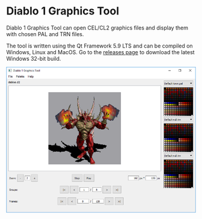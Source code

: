 # Diablo 1 Graphics Tool

Diablo 1 Graphics Tool can open CEL/CL2 graphics files and display them with chosen PAL and TRN files.


The tool is written using the Qt Framework 5.9 LTS and can be compiled on Windows, Linux and MacOS.
Go to the [releases page](https://github.com/savagesteel/d1-graphics-tool/releases) to download the latest Windows 32-bit build.

![Screenshot](/images/screenshot001.png)
